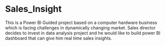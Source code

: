 # Sales_Insight

This is a Power BI Guided project based on a computer hardware business which is facing challenges in dynamically changing market. Sales director decides to invest in data analysis project and he would like to build power BI dashboard that can give him real time sales insights. 
